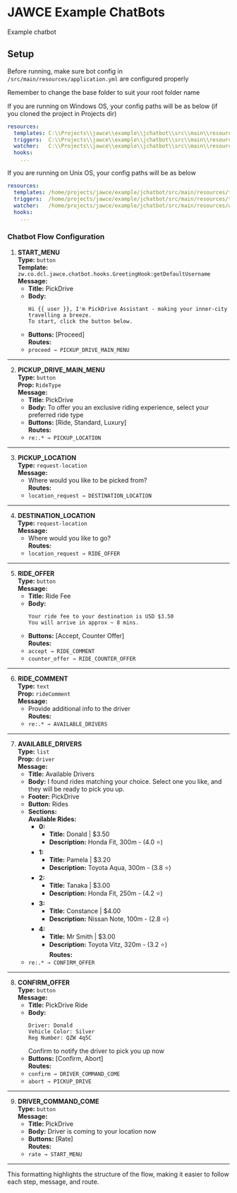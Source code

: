 # JAWCE Example ChatBots
Example chatbot

## Setup
Before running, make sure bot config in `/src/main/resources/application.yml` are configured properly

Remember to change the base folder to suit your root folder name

If you are running on Windows OS, your config paths will be as below (if you cloned the project in Projects dir)
```yaml
resources:
  templates: C:\\Projects\\jawce\\example\\jchatbot\\src\\main\\resources\\templates
  triggers:  C:\\Projects\\jawce\\example\\jchatbot\\src\\main\\resources\\triggers
  watcher:   C:\\Projects\\jawce\\example\\jchatbot\\src\\main\\resources\\watch
  hooks:
    ...
```

If you are running on Unix OS, your config paths will be as below
```yaml
resources:
  templates: /home/projects/jawce/example/jchatbot/src/main/resources/templates
  triggers:  /home/projects/jawce/example/jchatbot/src/main/resources/triggers
  watcher:   /home/projects/jawce/example/jchatbot/src/main/resources/watch
  hooks:
    ...
```

### **Chatbot Flow Configuration**

1. **START_MENU**  
   **Type:** `button`  
   **Template:** `zw.co.dcl.jawce.chatbot.hooks.GreetingHook:getDefaultUsername`  
   **Message:**
    - **Title:** PickDrive
    - **Body:**
      ```
      Hi {{ user }}, I'm PickDrive Assistant - making your inner-city travelling a breeze.  
      To start, click the button below.  
      ```  
    - **Buttons:** [Proceed]  
      **Routes:**
    - `proceed → PICKUP_DRIVE_MAIN_MENU`

---

2. **PICKUP_DRIVE_MAIN_MENU**  
   **Type:** `button`  
   **Prop:** `RideType`  
   **Message:**
    - **Title:** PickDrive
    - **Body:** To offer you an exclusive riding experience, select your preferred ride type
    - **Buttons:** [Ride, Standard, Luxury]  
      **Routes:**
    - `re:.* → PICKUP_LOCATION`

---

3. **PICKUP_LOCATION**  
   **Type:** `request-location`  
   **Message:**
    - Where would you like to be picked from?  
      **Routes:**
    - `location_request → DESTINATION_LOCATION`

---

4. **DESTINATION_LOCATION**  
   **Type:** `request-location`  
   **Message:**
    - Where would you like to go?  
      **Routes:**
    - `location_request → RIDE_OFFER`

---
5. **RIDE_OFFER**  
   **Type:** `button`  
   **Message:**
    - **Title:** Ride Fee
    - **Body:**
      ```
      Your ride fee to your destination is USD $3.50  
      You will arrive in approx ~ 8 mins.  
      ```  
    - **Buttons:** [Accept, Counter Offer]  
      **Routes:**
    - `accept → RIDE_COMMENT`
    - `counter_offer → RIDE_COUNTER_OFFER`

---
6. **RIDE_COMMENT**  
   **Type:** `text`  
   **Prop:** `rideComment`  
   **Message:**
    - Provide additional info to the driver  
      **Routes:**
    - `re:.* → AVAILABLE_DRIVERS`

---

7. **AVAILABLE_DRIVERS**  
   **Type:** `list`  
   **Prop:** `driver`  
   **Message:**
    - **Title:** Available Drivers
    - **Body:** I found rides matching your choice. Select one you like, and they will be ready to pick you up.
    - **Footer:** PickDrive
    - **Button:** Rides
    - **Sections:**  
      **Available Rides:**
        - **0:**
            - **Title:** Donald | $3.50
            - **Description:** Honda Fit, 300m - (4.0 ⭐)
        - **1:**
            - **Title:** Pamela | $3.20
            - **Description:** Toyota Aqua, 300m - (3.8 ⭐)
        - **2:**
            - **Title:** Tanaka | $3.00
            - **Description:** Honda Fit, 250m - (4.2 ⭐)
        - **3:**
            - **Title:** Constance | $4.00
            - **Description:** Nissan Note, 100m - (2.8 ⭐)
        - **4:**
            - **Title:** Mr Smith | $3.00
            - **Description:** Toyota Vitz, 320m - (3.2 ⭐)  
              **Routes:**
    - `re:.* → CONFIRM_OFFER`

---

8. **CONFIRM_OFFER**  
   **Type:** `button`  
   **Message:**
    - **Title:** PickDrive Ride
    - **Body:**
      ```
      Driver: Donald  
      Vehicle Color: Silver  
      Reg Number: QZW 4q5C  
      ```  
      Confirm to notify the driver to pick you up now
    - **Buttons:** [Confirm, Abort]  
      **Routes:**
    - `confirm → DRIVER_COMMAND_COME`
    - `abort → PICKUP_DRIVE`

---

9. **DRIVER_COMMAND_COME**  
   **Type:** `button`  
   **Message:**
    - **Title:** PickDrive
    - **Body:** Driver is coming to your location now
    - **Buttons:** [Rate]  
      **Routes:**
    - `rate → START_MENU`

---


This formatting highlights the structure of the flow, making it easier to follow each step, message, and route.
